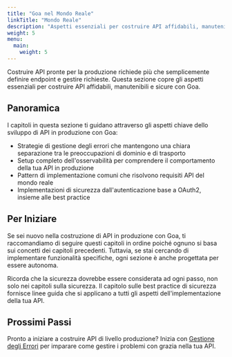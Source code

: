 ```yaml
---
title: "Goa nel Mondo Reale"
linkTitle: "Mondo Reale"
description: "Aspetti essenziali per costruire API affidabili, manutenibili e sicure con Goa in ambienti di produzione"
weight: 5
menu:
  main:
    weight: 5
---
```


Costruire API pronte per la produzione richiede più che semplicemente definire endpoint e gestire richieste. Questa sezione copre gli aspetti essenziali per costruire API affidabili, manutenibili e sicure con Goa.

## Panoramica

I capitoli in questa sezione ti guidano attraverso gli aspetti chiave dello sviluppo di API in produzione con Goa:

- Strategie di gestione degli errori che mantengono una chiara separazione tra le preoccupazioni di dominio e di trasporto
- Setup completo dell'osservabilità per comprendere il comportamento della tua API in produzione
- Pattern di implementazione comuni che risolvono requisiti API del mondo reale
- Implementazioni di sicurezza dall'autenticazione base a OAuth2, insieme alle best practice

## Per Iniziare

Se sei nuovo nella costruzione di API in produzione con Goa, ti raccomandiamo di seguire questi capitoli in ordine poiché ognuno si basa sui concetti dei capitoli precedenti. Tuttavia, se stai cercando di implementare funzionalità specifiche, ogni sezione è anche progettata per essere autonoma.

Ricorda che la sicurezza dovrebbe essere considerata ad ogni passo, non solo nei capitoli sulla sicurezza. Il capitolo sulle best practice di sicurezza fornisce linee guida che si applicano a tutti gli aspetti dell'implementazione della tua API.

## Prossimi Passi

Pronto a iniziare a costruire API di livello produzione? Inizia con
[Gestione degli Errori](./1-error-handling/) per imparare come gestire i problemi con grazia
nella tua API. 